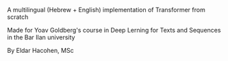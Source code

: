 A multilingual (Hebrew + English) implementation of Transformer from scratch 

Made for Yoav Goldberg's course in Deep Lerning for Texts and Sequences in the Bar Ilan university

By Eldar Hacohen, MSc
